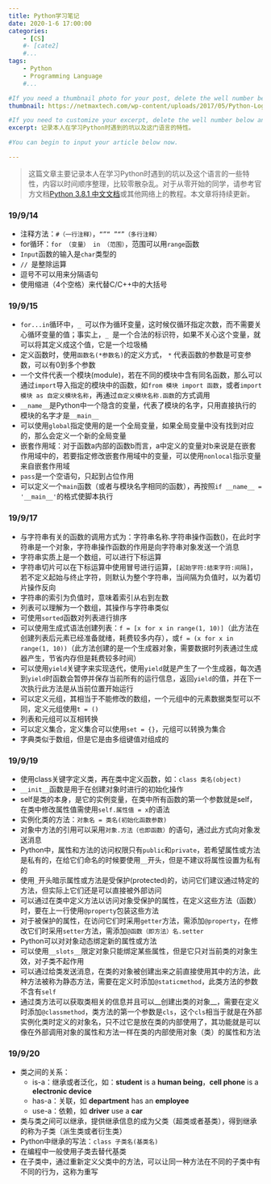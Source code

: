 ```yaml
---
title: Python学习笔记
date: 2020-1-6 17:00:00
categories: 
	- [CS]
	#- [cate2]
	#...
tags: 
	- Python
	- Programming Language
	#...

#If you need a thumbnail photo for your post, delete the well number below and finish the directory.
thumbnail: https://netmaxtech.com/wp-content/uploads/2017/05/Python-Logo-PNG-Image.png

#If you need to customize your excerpt, delete the well number below and input something. You can also input <!-- more --> in your article to divide the excerpt and other contents.
excerpt: 记录本人在学习Python时遇到的坑以及这门语言的特性。

#You can begin to input your article below now.

---
```


> 这篇文章主要记录本人在学习Python时遇到的坑以及这个语言的一些特性，内容以时间顺序整理，比较零散杂乱。对于从零开始的同学，请参考官方文档[Python 3.8.1 中文文档](https://docs.python.org/zh-cn/3/)或其他网络上的教程。本文章将持续更新。

### 19/9/14

- 注释方法：`#（一行注释）`，`“”“ ”“”（多行注释）`
- for循环：`for （变量） in （范围）`，范围可以用`range`函数
- `Input`函数的输入是`char`类型的
- `// `是整除运算
- 逗号不可以用来分隔语句
- 使用缩进（4个空格）来代替C/C++中的大括号

### 19/9/15

- `for...in`循环中，`_ `可以作为循环变量，这时候仅循环指定次数，而不需要关心循环变量的值；事实上，`_ `是一个合法的标识符，如果不关心这个变量，就可以将其定义成这个值，它是一个垃圾桶
- 定义函数时，使用`函数名(*参数名)`的定义方式， `*` 代表函数的参数是可变参数，可以有0到多个参数
- 一个文件代表一个模块(module)，若在不同的模块中含有同名函数，那么可以通过`import`导入指定的模块中的函数，如`from 模块 import 函数`，或者`import 模块 as 自定义模块名称`，再通过`自定义模块名称.函数`的方式调用
- `__name__`是Python中一个隐含的变量，代表了模块的名字，只用直接执行的模块的名字才是`__main__`
- 可以使用`global`指定使用的是一个全局变量，如果全局变量中没有找到对应的，那么会定义一个新的全局变量
- 嵌套作用域：对于函数a内部的函数b而言，a中定义的变量对b来说是在嵌套作用域中的，若要指定修改嵌套作用域中的变量，可以使用`nonlocal`指示变量来自嵌套作用域
- `pass`是一个空语句，只起到占位作用
- 可以定义一个`main`函数（或者与模块名字相同的函数），再按照`if __name__ = '__main__'`的格式使脚本执行

### 19/9/17

- 与字符串有关的函数的调用方式为：字符串名称.字符串操作函数()，在此时字符串是一个对象，字符串操作函数的作用是向字符串对象发送一个消息
- 字符串实质上是一个数组，可以进行下标运算
- 字符串切片可以在下标运算中使用冒号进行运算，`[起始字符:结束字符:间隔]`，若不定义起始与终止字符，则默认为整个字符串，当间隔为负值时，以为着切片操作反向
- 字符串的索引为负值时，意味着索引从右到左数
- 列表可以理解为一个数组，其操作与字符串类似
- 可使用`sorted`函数对列表进行排序
- 可以使用生成式语法创建列表：`f = [x for x in range(1, 10)]`（此方法在创建列表后元素已经准备就绪，耗费较多内存），或`f = (x for x in range(1, 10))`（此方法创建的是一个生成器对象，需要数据时列表通过生成器产生，节省内存但是耗费较多时间）
- 可以使用`yield`关键字来实现迭代，使用`yield`就是产生了一个生成器，每次遇到` yield `时函数会暂停并保存当前所有的运行信息，返回` yield `的值，并在下一次执行此方法是从当前位置开始运行
- 可以定义元组，其相当于不能修改的数组，一个元组中的元素数据类型可以不同，定义元组使用`t = ()`
- 列表和元组可以互相转换
- 可以定义集合，定义集合可以使用`set = {}`，元组可以转换为集合
- 字典类似于数组，但是它是由多组键值对组成的

### 19/9/19

- 使用class关键字定义类，再在类中定义函数，如：`class 类名(object)`
- `__init__`函数是用于在创建对象时进行的初始化操作
- self是类的本身，是它的实例变量，在类中所有函数的第一个参数就是self，在类中修改属性值需使用`self.属性值 = x`的语法
- 实例化类的方法：`对象名 = 类名(初始化函数参数)`
- 对象中方法的引用可以采用`对象.方法（也即函数）`的语句，通过此方式向对象发送消息
- Python中，属性和方法的访问权限只有`public`和`private`，若希望属性或方法是私有的，在给它们命名的时候要使用`__`开头，但是不建议将属性设置为私有的
- 使用`_`开头暗示属性或方法是受保护(protected)的，访问它们建议通过特定的方法，但实际上它们还是可以直接被外部访问
- 可以通过在类中定义方法以访问对象受保护的属性，在定义这些方法（函数）时，要在上一行使用`@property`包装这些方法
- 对于被保护的属性，在访问它们时采用`getter`方法，需添加`@property`，在修改它们时采用`setter`方法，需添加`@函数（即方法）名.setter`
- Python可以对对象动态绑定新的属性或方法
- 可以使用`__slots__`限定对象只能绑定某些属性，但是它只对当前类的对象生效，对子类不起作用
- 可以通过给类发送消息，在类的对象被创建出来之前直接使用其中的方法，此种方法被称为静态方法，需要在定义时添加`@staticmethod`，此类方法的参数不含有`self`
- 通过类方法可以获取类相关的信息并且可以__创建出类的对象__，需要在定义时添加`@classmethod`，类方法的第一个参数是`cls`，这个`cls`相当于就是在外部实例化类时定义的对象名，只不过它是放在类的内部使用了，其功能就是可以像在外部调用对象的属性和方法一样在类的内部使用对象（类）的属性和方法

### 19/9/20

- 类之间的关系：
  - is-a：继承或者泛化，如：__student__ is a __human being__，__cell phone__ is a __electronic device__
  - has-a：关联，如 __department__ has an __employee__
  - use-a：依赖，如 __driver__ use a __car__ 
- 类与类之间可以继承，提供继承信息的成为父类（超类或者基类），得到继承的称为子类（派生类或者衍生类）
- Python中继承的写法：`class 子类名(基类名)`
- 在编程中一般使用子类去替代基类
- 在子类中，通过重新定义父类中的方法，可以让同一种方法在不同的子类中有不同的行为，这称为重写